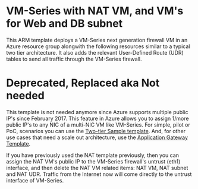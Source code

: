 # VM-Series with NAT VM, and VM's for Web and DB subnet

This ARM template deploys a VM-Series next generation firewall VM in an Azure resource group alongwith the following resources similar to a typical two tier architecture. It also adds the relevant User-Defined Route (UDR) tables to send all traffic through the VM-Series firewall.

# Deprecated, Replaced aka Not needed

This template is not needed anymore since Azure supports multiple public IP's since February 2017. This feature in Azure allows you to assign 1/more public IP's to any NIC of a multi-NIC VM like VM-Series. For simple, pilot or PoC, scenarios you can use the [Two-tier Sample template](https://github.com/PaloAltoNetworks/azure/tree/master/two-tier-sample). And, for other use cases that need a scale out architecture, use the [Application Gateway Template](https://github.com/PaloAltoNetworks/azure-applicationgateway). 

If you have previously used the NAT template previously, then you can assign the NAT VM's public IP to the VM-Series firewall's untrust (eth1) interface, and then delete the NAT VM related items: NAT VM, NAT subnet and NAT UDR. Traffic from the Internet now will come directly to the untrust interface of VM-Series.
